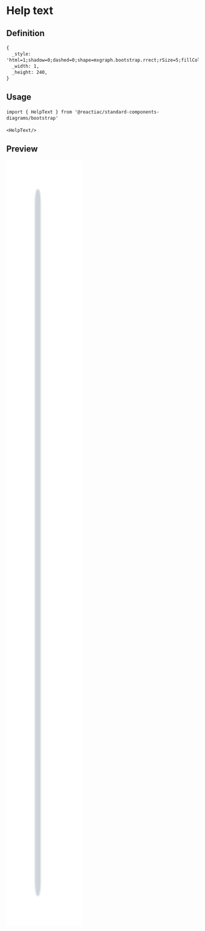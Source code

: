 # Help text

## Definition

```
{
  _style: 'html=1;shadow=0;dashed=0;shape=mxgraph.bootstrap.rrect;rSize=5;fillColor=#E9ECEF;strokeColor=#CED4DA;align=left;spacing=15;fontSize=14;fontColor=#6C767D;',
  _width: 1,
  _height: 240,
}
```

## Usage

```
import { HelpText } from '@reactiac/standard-components-diagrams/bootstrap'

<HelpText/>
```

## Preview

<img src="./help-text.png" width="200"/>
